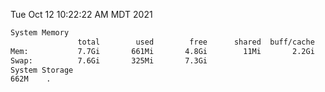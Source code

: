 Tue Oct 12 10:22:22 AM MDT 2021
```bash
System Memory
               total        used        free      shared  buff/cache   available
Mem:           7.7Gi       661Mi       4.8Gi        11Mi       2.2Gi       6.7Gi
Swap:          7.6Gi       325Mi       7.3Gi
System Storage
662M	.
```
